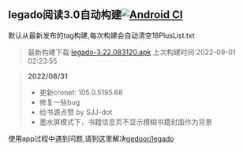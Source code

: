 ## legado阅读3.0自动构建[![Android CI](https://github.com/10bits/gedoor-Build/workflows/Android%20CI/badge.svg)](https://github.com/10bits/gedoor-Build/actions)

默认从最新发布的tag构建,每次构建会自动清空18PlusList.txt

> 最新构建下载:[legado-3.22.083120.apk](https://github.com/xianum/gedoor-Build/releases/download/legado-3.22.083120/legado-3.22.083120.apk) 上次构建时间:2022-09-01 02:23:55
<!--start-->
> **2022/08/31**
> 
> * 更新cronet: 105.0.5195.68
> * 修复一些bug
> * 给书源点赞 by SJJ-dot
> * 墨水屏模式下，书籍信息页不显示模糊书籍封面作为背景
<!--end-->
  
使用app过程中遇到问题,请到这里解决[gedoor/legado](https://github.com/gedoor/legado/issues)

